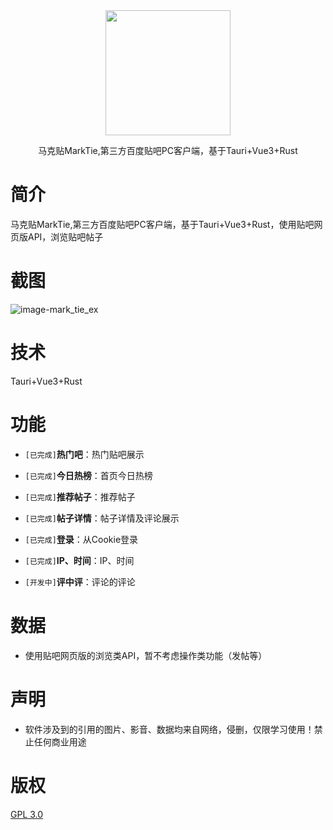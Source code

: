 <div align="center"> <img src="https://res.ztion.cn/imgs/1697525163723.png" width = 200  alt=""/> </div> 

<p align="center">
  马克贴MarkTie,第三方百度贴吧PC客户端，基于Tauri+Vue3+Rust
</p>

# 简介

马克贴MarkTie,第三方百度贴吧PC客户端，基于Tauri+Vue3+Rust，使用贴吧网页版API，浏览贴吧帖子

# 截图

![image-mark_tie_ex](https://res.ztion.cn/imgs/mark_tie_ex.png)

# 技术
Tauri+Vue3+Rust



# 功能

- `[已完成]`**热门吧**：热门贴吧展示

- `[已完成]`**今日热榜**：首页今日热榜

- `[已完成]`**推荐帖子**：推荐帖子

- `[已完成]`**帖子详情**：帖子详情及评论展示

- `[已完成]`**登录**：从Cookie登录

- `[已完成]`**IP、时间**：IP、时间

- `[开发中]`**评中评**：评论的评论

# 数据

- 使用贴吧网页版的浏览类API，暂不考虑操作类功能（发帖等）


# 声明

- 软件涉及到的引用的图片、影音、数据均来自网络，侵删，仅限学习使用！禁止任何商业用途


# 版权

[GPL 3.0](https://www.gnu.org/licenses/gpl-3.0.html)
